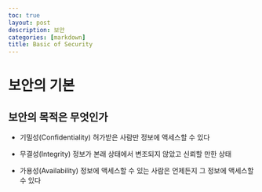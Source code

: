 ```yaml
---
toc: true
layout: post
description: 보안
categories: [markdown]
title: Basic of Security
---
```

# 보안의 기본

## 보안의 목적은 무엇인가

- 기밀성(Confidentiality)
허가받은 사람만 정보에 액세스할 수 있다

- 무결성(Integrity)
정보가 본래 상태에서 변조되지 않았고 신뢰할 만한 상태

- 가용성(Availability)
정보에 액세스할 수 있는 사람은 언제든지 그 정보에 액세스할 수 있다
